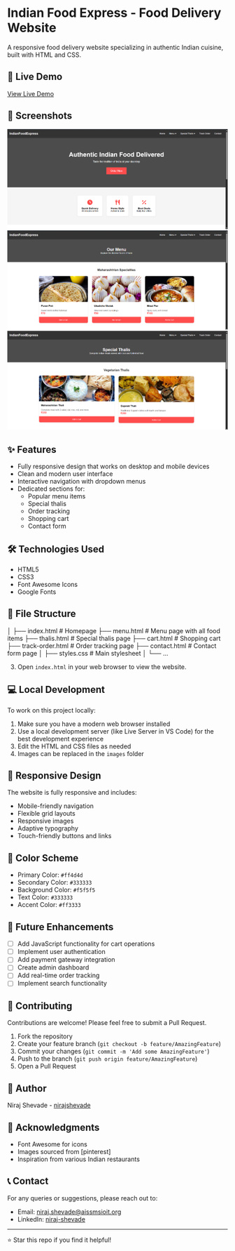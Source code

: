 # Indian Food Express - Food Delivery Website

A responsive food delivery website specializing in authentic Indian cuisine, built with HTML and CSS.

## 🚀 Live Demo
[View Live Demo](https://your-github-username.github.io/indian-food-express)

## 📸 Screenshots

![Homepage](screenshots/homepage.png)
![Menu](screenshots/menu.png)
![Thalis](screenshots/thalis.png)

## ✨ Features

- Fully responsive design that works on desktop and mobile devices
- Clean and modern user interface
- Interactive navigation with dropdown menus
- Dedicated sections for:
  - Popular menu items
  - Special thalis
  - Order tracking
  - Shopping cart
  - Contact form

## 🛠️ Technologies Used

- HTML5
- CSS3
- Font Awesome Icons
- Google Fonts

## 📁 File Structure

│
├── index.html # Homepage
├── menu.html # Menu page with all food items
├── thalis.html # Special thalis page
├── cart.html # Shopping cart
├── track-order.html # Order tracking page
├── contact.html # Contact form page
│
├── styles.css # Main stylesheet
│
└── ...


3. Open `index.html` in your web browser to view the website.

## 💻 Local Development

To work on this project locally:
1. Make sure you have a modern web browser installed
2. Use a local development server (like Live Server in VS Code) for the best development experience
3. Edit the HTML and CSS files as needed
4. Images can be replaced in the `images` folder

## 📱 Responsive Design

The website is fully responsive and includes:
- Mobile-friendly navigation
- Flexible grid layouts
- Responsive images
- Adaptive typography
- Touch-friendly buttons and links

## 🎨 Color Scheme

- Primary Color: `#ff4d4d`
- Secondary Color: `#333333`
- Background Color: `#f5f5f5`
- Text Color: `#333333`
- Accent Color: `#ff3333`

## 🔮 Future Enhancements

- [ ] Add JavaScript functionality for cart operations
- [ ] Implement user authentication
- [ ] Add payment gateway integration
- [ ] Create admin dashboard
- [ ] Add real-time order tracking
- [ ] Implement search functionality

## 🤝 Contributing

Contributions are welcome! Please feel free to submit a Pull Request.

1. Fork the repository
2. Create your feature branch (`git checkout -b feature/AmazingFeature`)
3. Commit your changes (`git commit -m 'Add some AmazingFeature'`)
4. Push to the branch (`git push origin feature/AmazingFeature`)
5. Open a Pull Request


## 👥 Author

Niraj Shevade - [nirajshevade](https://github.com/nirajshevade)

## 🙏 Acknowledgments

- Font Awesome for icons
- Images sourced from [pinterest]
- Inspiration from various Indian restaurants

## 📞 Contact

For any queries or suggestions, please reach out to:
- Email: niraj.shevade@aissmsioit.org
- LinkedIn: [niraj-shevade](https://www.linkedin.com/in/niraj-shevade-3113b8290/)

---
⭐️ Star this repo if you find it helpful!
